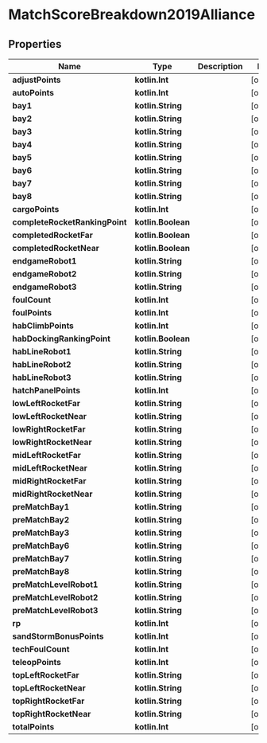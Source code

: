 
# MatchScoreBreakdown2019Alliance

## Properties
Name | Type | Description | Notes
------------ | ------------- | ------------- | -------------
**adjustPoints** | **kotlin.Int** |  |  [optional]
**autoPoints** | **kotlin.Int** |  |  [optional]
**bay1** | **kotlin.String** |  |  [optional]
**bay2** | **kotlin.String** |  |  [optional]
**bay3** | **kotlin.String** |  |  [optional]
**bay4** | **kotlin.String** |  |  [optional]
**bay5** | **kotlin.String** |  |  [optional]
**bay6** | **kotlin.String** |  |  [optional]
**bay7** | **kotlin.String** |  |  [optional]
**bay8** | **kotlin.String** |  |  [optional]
**cargoPoints** | **kotlin.Int** |  |  [optional]
**completeRocketRankingPoint** | **kotlin.Boolean** |  |  [optional]
**completedRocketFar** | **kotlin.Boolean** |  |  [optional]
**completedRocketNear** | **kotlin.Boolean** |  |  [optional]
**endgameRobot1** | **kotlin.String** |  |  [optional]
**endgameRobot2** | **kotlin.String** |  |  [optional]
**endgameRobot3** | **kotlin.String** |  |  [optional]
**foulCount** | **kotlin.Int** |  |  [optional]
**foulPoints** | **kotlin.Int** |  |  [optional]
**habClimbPoints** | **kotlin.Int** |  |  [optional]
**habDockingRankingPoint** | **kotlin.Boolean** |  |  [optional]
**habLineRobot1** | **kotlin.String** |  |  [optional]
**habLineRobot2** | **kotlin.String** |  |  [optional]
**habLineRobot3** | **kotlin.String** |  |  [optional]
**hatchPanelPoints** | **kotlin.Int** |  |  [optional]
**lowLeftRocketFar** | **kotlin.String** |  |  [optional]
**lowLeftRocketNear** | **kotlin.String** |  |  [optional]
**lowRightRocketFar** | **kotlin.String** |  |  [optional]
**lowRightRocketNear** | **kotlin.String** |  |  [optional]
**midLeftRocketFar** | **kotlin.String** |  |  [optional]
**midLeftRocketNear** | **kotlin.String** |  |  [optional]
**midRightRocketFar** | **kotlin.String** |  |  [optional]
**midRightRocketNear** | **kotlin.String** |  |  [optional]
**preMatchBay1** | **kotlin.String** |  |  [optional]
**preMatchBay2** | **kotlin.String** |  |  [optional]
**preMatchBay3** | **kotlin.String** |  |  [optional]
**preMatchBay6** | **kotlin.String** |  |  [optional]
**preMatchBay7** | **kotlin.String** |  |  [optional]
**preMatchBay8** | **kotlin.String** |  |  [optional]
**preMatchLevelRobot1** | **kotlin.String** |  |  [optional]
**preMatchLevelRobot2** | **kotlin.String** |  |  [optional]
**preMatchLevelRobot3** | **kotlin.String** |  |  [optional]
**rp** | **kotlin.Int** |  |  [optional]
**sandStormBonusPoints** | **kotlin.Int** |  |  [optional]
**techFoulCount** | **kotlin.Int** |  |  [optional]
**teleopPoints** | **kotlin.Int** |  |  [optional]
**topLeftRocketFar** | **kotlin.String** |  |  [optional]
**topLeftRocketNear** | **kotlin.String** |  |  [optional]
**topRightRocketFar** | **kotlin.String** |  |  [optional]
**topRightRocketNear** | **kotlin.String** |  |  [optional]
**totalPoints** | **kotlin.Int** |  |  [optional]



